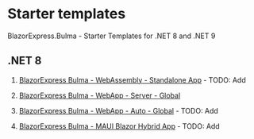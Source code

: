 # Starter templates

BlazorExpress.Bulma - Starter Templates for .NET 8 and .NET 9


## .NET 8

1. [BlazorExpress Bulma - WebAssembly - Standalone App](https://github.com/BlazorExpress/blazorexpress-bulma-starter-templates/tree/main/src/StarterProjects) - TODO: Add

1. [BlazorExpress Bulma - WebApp - Server - Global](https://github.com/BlazorExpress/blazorexpress-bulma-starter-templates/tree/main/src/StarterProjects/NET8.ServerApp)

1. [BlazorExpress Bulma - WebApp - Auto - Global](https://github.com/BlazorExpress/blazorexpress-bulma-starter-templates/tree/main/src/StarterProjects) - TODO: Add

1. [BlazorExpress Bulma - MAUI Blazor Hybrid App](https://github.com/BlazorExpress/blazorexpress-bulma-starter-templates/tree/main/src/StarterProjects) - TODO: Add

   
